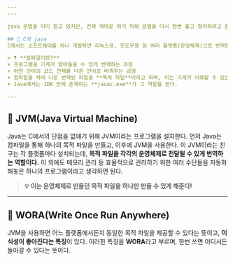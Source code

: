 ```yaml
---
---

java 문법을 이미 알고 있지만, 진짜 제대로 하기 위해 문법을 다시 한번 훑고 정리하려고 한다. java의 탄생 과정부터 이야기해보자.

## 📌 C와 java
C에서는 소프트웨어를 하나 개발하면 리눅스용, 윈도우용 등 여러 플랫폼(운영체제)으로 번역된 프로그램을 따로따로 만들게 된다. 이 컴파일 과정을 매번 운영체제별로 다르게 만들어 적용하는 것이 불편하여 java가 등장하게 된다!

> ❓ **컴파일이란?**
+ 프로그램을 기계가 알아들을 수 있게 번역하는 과정
+ 어떤 언어의 코드 전체를 다른 언어로 바꿔주는 과정
+ 컴파일을 하여 나온 번역된 파일을 **목적 파일**이라고 하며, 이는 기계가 이해할 수 있는 언어로 되어 있다!
+ Java에서는 JDK 안에 존재하는 **javac.exe**가 그 역할을 한다.

---
```


## 📌 JVM(Java Virtual Machine)
Java는 C에서의 단점을 없애기 위해 JVM이라는 프로그램을 설치한다. 먼저 Java는 컴파일을 통해 하나의 목적 파일을 만들고, 이후에 JVM을 사용한다. 이 JVM이라는 친구는 각 플랫폼마다 설치되는데, **목적 파일을 각각의 운영체제로 전달될 수 있게 번역하는 역할이다.** 이 외에도 메모리 관리 등 효율적으로 관리하기 위한 여러 수단들을 자동화해놓은 하나의 프로그램이라고 생각하면 된다.

>**💡 이는 운영체제로 만들던 목적 파일을 하나만 만들 수 있게 해준다!**

---

## 📌 WORA(Write Once Run Anywhere)
JVM을 사용하면 어느 플랫폼에서든지 동일한 목적 파일을 제공할 수 있다는 뜻이고, **이식성이 좋아진다는 특징**이 있다. 이러한 특징을 **WORA**라고 부르며, 한번 쓰면 어디서든 돌아갈 수 있다는 뜻이다.
